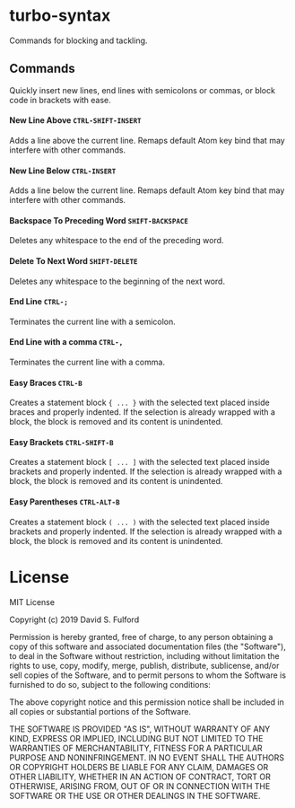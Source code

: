 # turbo-syntax
Commands for blocking and tackling.

## Commands

Quickly insert new lines, end lines with semicolons or commas, or block code in brackets with ease.

#### New Line Above `CTRL-SHIFT-INSERT`
Adds a line above the current line. Remaps default Atom key bind that may interfere with other commands.

#### New Line Below `CTRL-INSERT`
Adds a line below the current line. Remaps default Atom key bind that may interfere with other commands.

#### Backspace To Preceding Word `SHIFT-BACKSPACE`
Deletes any whitespace to the end of the preceding word.

#### Delete To Next Word `SHIFT-DELETE`
Deletes any whitespace to the beginning of the next word.

#### End Line `CTRL-;`
Terminates the current line with a semicolon.

#### End Line with a comma `CTRL-,`
Terminates the current line with a comma.

#### Easy Braces `CTRL-B`
Creates a statement block `{ ... }` with the selected text placed inside braces and properly indented. If the selection is already wrapped with a block, the block is removed and its content is unindented.

#### Easy Brackets `CTRL-SHIFT-B`
Creates a statement block `[ ... ]` with the selected text placed inside brackets and properly indented. If the selection is already wrapped with a block, the block is removed and its content is unindented.

#### Easy Parentheses `CTRL-ALT-B`
Creates a statement block `( ... )` with the selected text placed inside brackets and properly indented. If the selection is already wrapped with a block, the block is removed and its content is unindented.

# License

MIT License

Copyright (c) 2019 David S. Fulford

Permission is hereby granted, free of charge, to any person obtaining a copy
of this software and associated documentation files (the "Software"), to deal
in the Software without restriction, including without limitation the rights
to use, copy, modify, merge, publish, distribute, sublicense, and/or sell
copies of the Software, and to permit persons to whom the Software is
furnished to do so, subject to the following conditions:

The above copyright notice and this permission notice shall be included in all
copies or substantial portions of the Software.

THE SOFTWARE IS PROVIDED "AS IS", WITHOUT WARRANTY OF ANY KIND, EXPRESS OR
IMPLIED, INCLUDING BUT NOT LIMITED TO THE WARRANTIES OF MERCHANTABILITY,
FITNESS FOR A PARTICULAR PURPOSE AND NONINFRINGEMENT. IN NO EVENT SHALL THE
AUTHORS OR COPYRIGHT HOLDERS BE LIABLE FOR ANY CLAIM, DAMAGES OR OTHER
LIABILITY, WHETHER IN AN ACTION OF CONTRACT, TORT OR OTHERWISE, ARISING FROM,
OUT OF OR IN CONNECTION WITH THE SOFTWARE OR THE USE OR OTHER DEALINGS IN THE
SOFTWARE.
